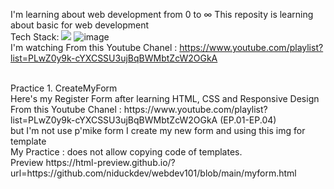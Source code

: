 I'm learning about web development from 0 to ∞
This reposity is learning about basic for web development <br /> 
Tech Stack: 
<img src="https://img.shields.io/badge/HTML5-E34F26?style=for-the-badge&logo=html5&logoColor=white" />
![image](https://img.shields.io/badge/JavaScript-323330?style=for-the-badge&logo=javascript&logoColor=F7DF1E)
<br /> 
I'm watching From this Youtube Chanel : https://www.youtube.com/playlist?list=PLwZ0y9k-cYXCSSU3ujBqBWMbtZcW2OGkA 

<br /> 
Practice 1. CreateMyForm <br /> 
Here's my Register Form after learning HTML, CSS and Responsive Design From this Youtube Chanel : https://www.youtube.com/playlist?list=PLwZ0y9k-cYXCSSU3ujBqBWMbtZcW2OGkA 
(EP.01-EP.04) <br /> 
but I'm not use p'mike form I create my new form and using this img for template <!--form template form this website https://colorlib.com/wp/wp-content/uploads/sites/2/colorlib-registration-form-4.jpg--> <br /> 
My Practice : does not allow copying code of templates. <br /> 
Preview https://html-preview.github.io/?url=https://github.com/niduckdev/webdev101/blob/main/myform.html
<a href="https://html-preview.github.io/?url=https://github.com/niduckdev/webdev101/blob/main/myform.html"><a/>

